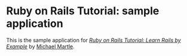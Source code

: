 # Ruby on Rails Tutorial: sample application

This is the sample application for 
[*Ruby on Rails Tutorial: Learn Rails by Example*](http://railstutorial.org) by [Michael Martle](http://michaelmartle.com/).
